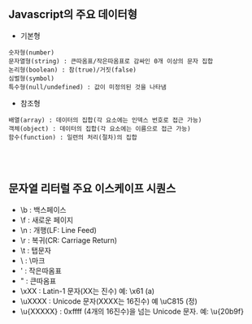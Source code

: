Javascript의 주요 데이터형
---

- 기본형

~~~
숫자형(number)
문자열형(string) : 큰따옴표/작은따옴표로 감싸인 0개 이상의 문자 집합
논리형(boolean) : 참(true)/거짓(false)
심벌형(symbol)
특수형(null/undefined) : 값이 미정의된 것을 나타냄
~~~

- 참조형

~~~
배열(array) : 데이터의 집합(각 요소에는 인덱스 번호로 접근 가능)
객체(object) : 데이터의 집합(각 요소에는 이름으로 접근 가능)
함수(function) : 일련의 처리(절차)의 집합
~~~
<br/><br/>
## 문자열 리터럴 주요 이스케이프 시퀀스

- \b : 백스페이스
- \f : 새로운 페이지
- \n : 개행(LF: Line Feed)
- \r : 복귀(CR: Carriage Return)
- \t : 탭문자
- \\ : \마크
- \' : 작은따옴표
- \" : 큰따옴표
- \xXX : Latin-1 문자(XX는 진수) 예: \x61 (a)
- \uXXXX : Unicode 문자(XXXX는 16진수) 예 \uC815 (정)
- \u{XXXXX} : 0xffff (4개의 16진수)을 넘는 Unicode 문자. 예: \u{20b9f}


